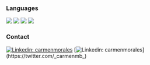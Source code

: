 

### Languages

![](https://img.shields.io/badge/-python-white.svg)
![](https://img.shields.io/badge/-java-white.svg)
![](https://img.shields.io/badge/-kotlin-white.svg)
![](https://img.shields.io/badge/-php-white.svg)


### Contact
[![Linkedin: carmenmorales](https://img.shields.io/badge/-linkedin-blue?style=flat-square&logo=Linkedin&logoColor=white&link=https://www.linkedin.com/in/carmenmoralesbonet/)](https://www.linkedin.com/in/carmenmoralesbonet/)
[![Linkedin: carmenmorales](https://img.shields.io/badge/-twitter-blue?style=flat-square&logo=Twitter&logoColor=white&link=https://twitter.com/_carmenmb_)](https://twitter.com/_carmenmb_)

